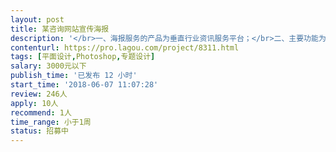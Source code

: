 ```yaml
---                
layout: post       
title: 某咨询网站宣传海报           
description: '</br>一、海报服务的产品为垂直行业资讯服务平台；</br>二、主要功能为行业人群提供学习资料下载、学习视频观看、新闻热点、干货文章等资讯；</br>三、产品类似于   今日头条；</br>四、有网站宣传海报的设计经验，有相关的设计案例；</br>有良好的沟通精神和契约精神；</br>'     
contenturl: https://pro.lagou.com/project/8311.html      
tags: [平面设计,Photoshop,专题设计]            
salary: 3000元以下          
publish_time: '已发布 12 小时'         
start_time: '2018-06-07 11:07:28'           
review: 246人                   
apply: 10人                   
recommend: 1人                   
time_range: 小于1周              
status: 招募中                  
---                 
```

